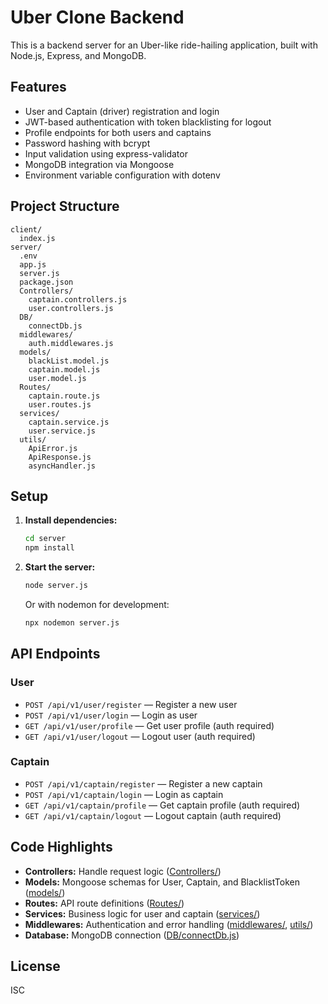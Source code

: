 # Uber Clone Backend

This is a backend server for an Uber-like ride-hailing application, built with Node.js, Express, and MongoDB.

## Features

- User and Captain (driver) registration and login
- JWT-based authentication with token blacklisting for logout
- Profile endpoints for both users and captains
- Password hashing with bcrypt
- Input validation using express-validator
- MongoDB integration via Mongoose
- Environment variable configuration with dotenv

## Project Structure

```
client/
  index.js
server/
  .env
  app.js
  server.js
  package.json
  Controllers/
    captain.controllers.js
    user.controllers.js
  DB/
    connectDb.js
  middlewares/
    auth.middlewares.js
  models/
    blackList.model.js
    captain.model.js
    user.model.js
  Routes/
    captain.route.js
    user.routes.js
  services/
    captain.service.js
    user.service.js
  utils/
    ApiError.js
    ApiResponse.js
    asyncHandler.js
```

## Setup

1. **Install dependencies:**

   ```sh
   cd server
   npm install
   ```

2. **Start the server:**

   ```sh
   node server.js
   ```

   Or with nodemon for development:

   ```sh
   npx nodemon server.js
   ```

## API Endpoints

### User

- `POST /api/v1/user/register` — Register a new user
- `POST /api/v1/user/login` — Login as user
- `GET /api/v1/user/profile` — Get user profile (auth required)
- `GET /api/v1/user/logout` — Logout user (auth required)

### Captain

- `POST /api/v1/captain/register` — Register a new captain
- `POST /api/v1/captain/login` — Login as captain
- `GET /api/v1/captain/profile` — Get captain profile (auth required)
- `GET /api/v1/captain/logout` — Logout captain (auth required)

## Code Highlights

- **Controllers:** Handle request logic ([Controllers/](server/Controllers/))
- **Models:** Mongoose schemas for User, Captain, and BlacklistToken ([models/](server/models/))
- **Routes:** API route definitions ([Routes/](server/Routes/))
- **Services:** Business logic for user and captain ([services/](server/services/))
- **Middlewares:** Authentication and error handling ([middlewares/](server/middlewares/), [utils/](server/utils/))
- **Database:** MongoDB connection ([DB/connectDb.js](server/DB/connectDb.js))

## License

ISC
